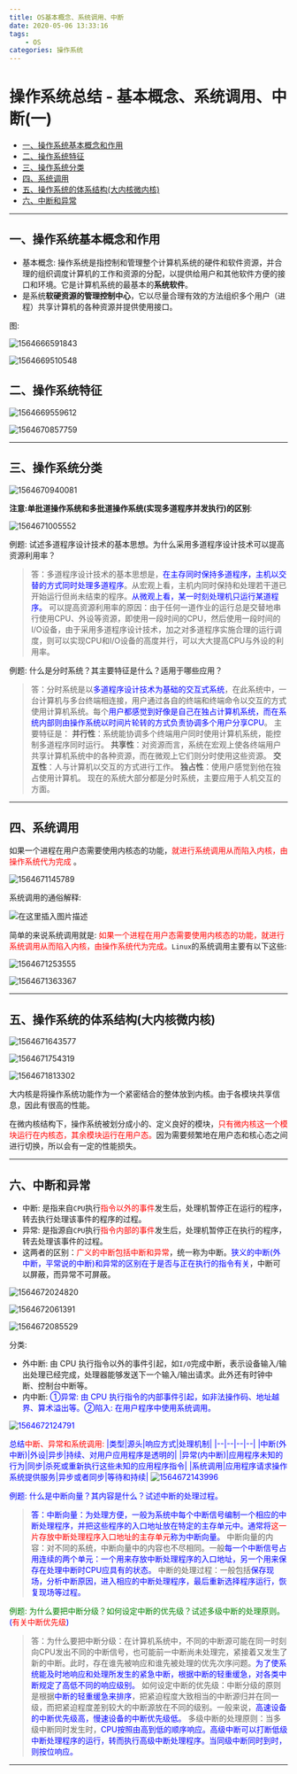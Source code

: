 ```yaml
---
title: OS基本概念、系统调用、中断
date: 2020-05-06 13:33:16
tags: 
    - OS
categories: 操作系统
---
```

# 操作系统总结 - 基本概念、系统调用、中断(一)


* [一、操作系统基本概念和作用](#一操作系统基本概念和作用)
* [二、操作系统特征](#二、操作系统特征)
* [三、操作系统分类](#三操作系统分类)
* [四、系统调用](#四、系统调用)
* [五、操作系统的体系结构(大内核微内核)](#五操作系统的体系结构(大内核微内核))
* [六、中断和异常](#六中断和异常)

***
## 一、操作系统基本概念和作用

* 基本概念: 操作系统是指控制和管理整个计算机系统的硬件和软件资源，并合理的组织调度计算机的工作和资源的分配，以提供给用户和其他软件方便的接口和环境。它是计算机系统的最基本的**系统软件**。
* 是系统**软硬资源的管理控制中心**，它以尽量合理有效的方法组织多个用户（进程）共享计算机的各种资源并提供使用接口。

图: 

![1564666591843](assets/1564666591843.png)



![1564669510548](assets/1564669510548.png)



## 二、操作系统特征

![1564669559612](assets/1564669559612.png)



![1564670857759](assets/1564670857759.png) 

***
## 三、操作系统分类

![1564670940081](assets/1564670940081.png)

**注意:单批道操作系统和多批道操作系统(实现多道程序并发执行)的区别**:

![1564671005552](assets/1564671005552.png)

例题: 试述多道程序设计技术的基本思想。为什么采用多道程序设计技术可以提高资源利用率？ 

>答：多道程序设计技术的基本思想是，<font color = blue>在主存同时保持多道程序，主机以交替的方式同时处理多道程序</font>。从宏观上看，主机内同时保持和处理若干道已开始运行但尚未结束的程序。<font color = blue>从微观上看，某一时刻处理机只运行某道程序。</font>
可以提高资源利用率的原因：由于任何一道作业的运行总是交替地串行使用CPU、外设等资源，即使用一段时间的CPU，然后使用一段时间的I/O设备，由于采用多道程序设计技术，加之对多道程序实施合理的运行调度，则可以实现CPU和I/O设备的高度并行，可以大大提高CPU与外设的利用率。 

例题:  什么是分时系统？其主要特征是什么？适用于哪些应用？ 
>答：分时系统是以<font color = blue>多道程序设计技术为基础的交互式系统</font>，在此系统中，一台计算机与多台终端相连接，用户通过各自的终端和终端命令以交互的方式使用计算机系统。每个<fonT color = blue>用户都感觉到好像是自己在独占计算机系统，而在系统内部则由操作系统以时间片轮转的方式负责协调多个用户分享CPU</font>。
主要特征是：
**并行性**：系统能协调多个终端用户同时使用计算机系统，能控制多道程序同时运行。
**共享性**：对资源而言，系统在宏观上使各终端用户共享计算机系统中的各种资源，而在微观上它们则分时使用这些资源。
**交互性**：人与计算机以交互的方式进行工作。
**独占性**：使用户感觉到他在独占使用计算机。
现在的系统大部分都是分时系统，主要应用于人机交互的方面。

***
 ## 四、系统调用
如果一个进程在用户态需要使用内核态的功能，<font color = red>就进行系统调用从而陷入内核，由操作系统代为完成</font>  。

![1564671145789](assets/1564671145789.png)

系统调用的通俗解释:

![在这里插入图片描述](https://img-blog.csdnimg.cn/20181210234418541.png?x-oss-process=image/watermark,type_ZmFuZ3poZW5naGVpdGk,shadow_10,text_aHR0cHM6Ly9ibG9nLmNzZG4ubmV0L3p4enh6eDAxMTk=,size_16,color_FFFFFF,t_70) 

简单的来说系统调用就是: <font color =  red> 如果一个进程在用户态需要使用内核态的功能，就进行系统调用从而陷入内核，由操作系统代为完成。</font>`Linux`的系统调用主要有以下这些:  

![1564671253555](assets/1564671253555.png)

![1564671363367](assets/1564671363367.png)

***
 ## 五、操作系统的体系结构(大内核微内核)
![1564671643577](assets/1564671643577.png)



![1564671754319](assets/1564671754319.png)

![1564671813302](assets/1564671813302.png)

大内核是将操作系统功能作为一个紧密结合的整体放到内核。由于各模块共享信息，因此有很高的性能。

在微内核结构下，操作系统被划分成小的、定义良好的模块，<font color = red>只有微内核这一个模块运行在内核态，其余模块运行在用户态。</font>因为需要频繁地在用户态和核心态之间进行切换，所以会有一定的性能损失。

***
## 六、中断和异常
* 中断: 是指来自`CPU`执行<font color = red>指令以外的事件</font>发生后，处理机暂停正在运行的程序，转去执行处理该事件的程序的过程。
* 异常: 是指源自`CPU`执行<font color = red>指令内部的事件</font>发生后，处理机暂停正在执行的程序，转去处理该事件的过程。
* 这两者的区别：<font color = red>广义的中断包括中断和异常</font>，统一称为中断。<font color = blue>狭义的中断(外中断，平常说的中断)和异常的区别在于是否与正在执行的指令有关</font>，中断可以屏蔽，而异常不可屏蔽。 

![1564672024820](assets/1564672024820.png)



![1564672061391](assets/1564672061391.png)



![1564672085529](assets/1564672085529.png)

分类: 
* 外中断: 由 CPU 执行指令以外的事件引起，如`I/O`完成中断，表示设备输入/输出处理已经完成，处理器能够发送下一个输入/输出请求。此外还有时钟中断、控制台中断等。
* 内中断: <font color = blue> ①异常: 由 CPU 执行指令的内部事件引起，如非法操作码、地址越界、算术溢出等。②陷入: 在用户程序中使用系统调用。

![1564672124791](assets/1564672124791.png)

总结<font color = red>中断、异常和系统调用:</font> 
|类型|源头|响应方式|处理机制|
|--|--|--|--|
|中断(外中断)|外设|异步|持续、对用户应用程序是透明的|
|异常(内中断)|应用程序未知的行为|同步|杀死或重新执行这些未知的应用程序指令|
|系统调用|应用程序请求操作系统提供服务|异步或者同步|等待和持续|
![1564672143996](assets/1564672143996.png)

例题: 什么是中断向量？其内容是什么？试述中断的处理过程。

> 答：中断向量：为处理方便，<font color = blue>一般为系统中每个中断信号编制一个相应的中断处理程序，并把这些程序的入口地址放在特定的主存单元中。通常将</font><font color = red>这一片存放中断处理程序入口地址的主存单元</font>称为中断向量。</font>
中断向量的内容：对不同的系统，中断向量中的内容也不尽相同。一般<font color = blue>每一个中断信号占用连续的两个单元：一个用来存放中断处理程序的入口地址，另一个用来保存在处理中断时CPU应具有的状态。</font>
中断的处理过程：一般包括<font color= blue>保存现场，分析中断原因，进入相应的中断处理程序，最后重新选择程序运行，恢复现场等过程。



<font color = green>例题:  为什么要把中断分级？如何设定中断的优先级？试述多级中断的处理原则。</font> (<font color = red>有关中断优先级</font>)

> 答：为什么要把中断分级：在计算机系统中，不同的中断源可能在同一时刻向CPU发出不同的中断信号，也可能前一中断尚未处理完，紧接着又发生了新的中断。此时，存在谁先被响应和谁先被处理的优先次序问题。<font color = blue>为了使系统能及时地响应和处理所发生的紧急中断，根据中断的轻重缓急，对各类中断规定了高低不同的响应级别。</font>
如何设定中断的优先级：中断分级的原则是根据<font color = blue>中断的轻重缓急来排序</font>，把紧迫程度大致相当的中断源归并在同一级，而把紧迫程度差别较大的中断源放在不同的级别。一般来说，<font color = blue>高速设备的中断优先级高，慢速设备的中断优先级低。</font>
多级中断的处理原则：当多级中断同时发生时，<font color = blue>CPU按照由高到低的顺序响应。高级中断可以打断低级中断处理程序的运行，转而执行高级中断处理程序。当同级中断同时到时，则按位响应。 </font>



***

